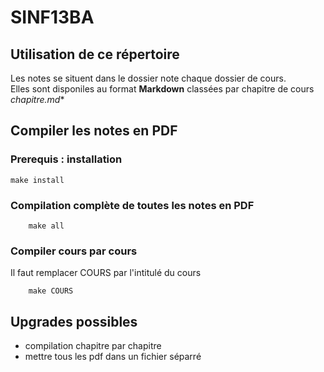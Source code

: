 # SINF13BA

## Utilisation de ce répertoire
Les notes se situent dans le dossier note chaque dossier de cours.   
Elles sont disponiles au format **Markdown** classées par chapitre de cours **chapitre*.md**

## Compiler les notes en PDF
### Prerequis : installation

```
make install
```

### Compilation complète de toutes les notes en PDF

```
    make all
``` 

### Compiler cours par cours
Il faut remplacer COURS par l'intitulé du cours

```
    make COURS
```

## Upgrades possibles
* compilation chapitre par chapitre
* mettre tous les pdf dans un fichier séparré
